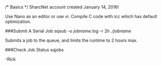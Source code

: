 /* Basics */
SharcNet account created January 14, 2016!

Use Nano as an editor or use vi.
Compile C code with icc which has default optimization.

###Submit A Serial Job
sqsub -o *jobname.log* -r 2h *./jobname*

Submits a job to the queue, and limits the runtime to 2 hours max.

###Check Job Status
sqjobs

-Rick
